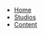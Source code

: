 -   [Home](/)
-   [Studios](docs/studios/hollywood/studioInfo.md)
-   [Content](docs/content/guide.md)
